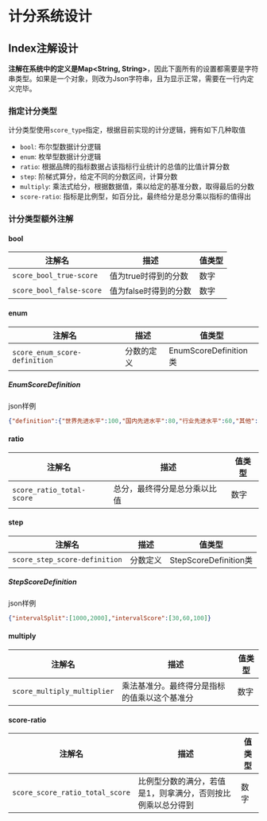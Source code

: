 # 计分系统设计

## Index注解设计

**注解在系统中的定义是Map<String, String>**，因此下面所有的设置都需要是字符串类型。如果是一个对象，则改为Json字符串，且为显示正常，需要在一行内定义完毕。

### 指定计分类型

计分类型使用`score_type`指定，根据目前实现的计分逻辑，拥有如下几种取值

- `bool`: 布尔型数据计分逻辑
- `enum`: 枚举型数据计分逻辑
- `ratio`: 根据品牌的指标数据占该指标行业统计的总值的比值计算分数
- `step`: 阶梯式算分，给定不同的分数区间，计算分数
- `multiply`: 乘法式给分，根据数据值，乘以给定的基准分数，取得最后的分数
- `score-ratio`: 指标是比例型，如百分比，最终给分是总分乘以指标的值得出

### 计分类型额外注解

#### bool

|注解名|描述|值类型|
|-----|-----|----|
|`score_bool_true-score`|值为true时得到的分数|数字|
|`score_bool_false-score`|值为false时得到的分数|数字|

#### enum

|注解名|描述|值类型|
|-----|-----|----|
|`score_enum_score-definition`|分数的定义|EnumScoreDefinition类|

##### EnumScoreDefinition

json样例

```json
{"definition":{"世界先进水平":100,"国内先进水平":80,"行业先进水平":60,"其他":30}}
```

#### ratio

|注解名|描述|值类型|
|-----|-----|----|
|`score_ratio_total-score`|总分，最终得分是总分乘以比值|数字|

#### step

|注解名|描述|值类型|
|-----|-----|----|
|`score_step_score-definition`|分数定义|StepScoreDefinition类|

##### StepScoreDefinition

json样例

```json
{"intervalSplit":[1000,2000],"intervalScore":[30,60,100]}
```

#### multiply

|注解名|描述|值类型|
|-----|-----|----|
|`score_multiply_multiplier`|乘法基准分。最终得分是指标的值乘以这个基准分|数字|

#### score-ratio

|注解名|描述|值类型|
|-----|-----|----|
|`score_score_ratio_total_score`|比例型分数的满分，若值是1，则拿满分，否则按比例乘以总分得到|数字|